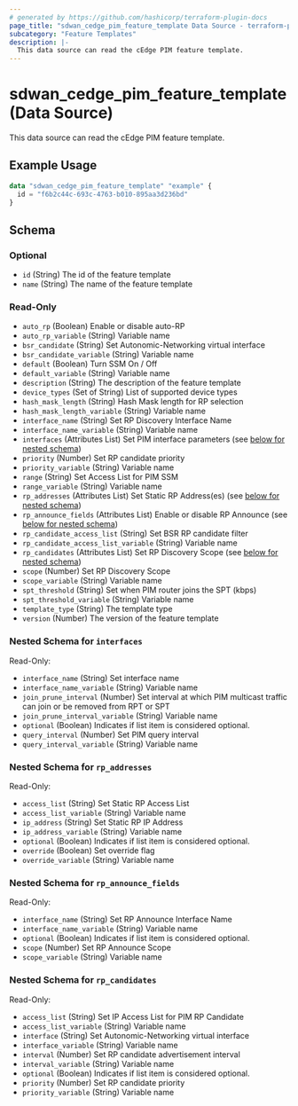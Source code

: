 ```yaml
---
# generated by https://github.com/hashicorp/terraform-plugin-docs
page_title: "sdwan_cedge_pim_feature_template Data Source - terraform-provider-sdwan"
subcategory: "Feature Templates"
description: |-
  This data source can read the cEdge PIM feature template.
---
```


# sdwan_cedge_pim_feature_template (Data Source)

This data source can read the cEdge PIM feature template.

## Example Usage

```terraform
data "sdwan_cedge_pim_feature_template" "example" {
  id = "f6b2c44c-693c-4763-b010-895aa3d236bd"
}
```

<!-- schema generated by tfplugindocs -->
## Schema

### Optional

- `id` (String) The id of the feature template
- `name` (String) The name of the feature template

### Read-Only

- `auto_rp` (Boolean) Enable or disable auto-RP
- `auto_rp_variable` (String) Variable name
- `bsr_candidate` (String) Set Autonomic-Networking virtual interface
- `bsr_candidate_variable` (String) Variable name
- `default` (Boolean) Turn SSM On / Off
- `default_variable` (String) Variable name
- `description` (String) The description of the feature template
- `device_types` (Set of String) List of supported device types
- `hash_mask_length` (String) Hash Mask length for RP selection
- `hash_mask_length_variable` (String) Variable name
- `interface_name` (String) Set RP Discovery Interface Name
- `interface_name_variable` (String) Variable name
- `interfaces` (Attributes List) Set PIM interface parameters (see [below for nested schema](#nestedatt--interfaces))
- `priority` (Number) Set RP candidate priority
- `priority_variable` (String) Variable name
- `range` (String) Set Access List for PIM SSM
- `range_variable` (String) Variable name
- `rp_addresses` (Attributes List) Set Static RP Address(es) (see [below for nested schema](#nestedatt--rp_addresses))
- `rp_announce_fields` (Attributes List) Enable or disable RP Announce (see [below for nested schema](#nestedatt--rp_announce_fields))
- `rp_candidate_access_list` (String) Set BSR RP candidate filter
- `rp_candidate_access_list_variable` (String) Variable name
- `rp_candidates` (Attributes List) Set RP Discovery Scope (see [below for nested schema](#nestedatt--rp_candidates))
- `scope` (Number) Set RP Discovery Scope
- `scope_variable` (String) Variable name
- `spt_threshold` (String) Set when PIM router joins the SPT (kbps)
- `spt_threshold_variable` (String) Variable name
- `template_type` (String) The template type
- `version` (Number) The version of the feature template

<a id="nestedatt--interfaces"></a>
### Nested Schema for `interfaces`

Read-Only:

- `interface_name` (String) Set interface name
- `interface_name_variable` (String) Variable name
- `join_prune_interval` (Number) Set interval at which PIM multicast traffic can join or be removed from RPT or SPT
- `join_prune_interval_variable` (String) Variable name
- `optional` (Boolean) Indicates if list item is considered optional.
- `query_interval` (Number) Set PIM query interval
- `query_interval_variable` (String) Variable name


<a id="nestedatt--rp_addresses"></a>
### Nested Schema for `rp_addresses`

Read-Only:

- `access_list` (String) Set Static RP Access List
- `access_list_variable` (String) Variable name
- `ip_address` (String) Set Static RP IP Address
- `ip_address_variable` (String) Variable name
- `optional` (Boolean) Indicates if list item is considered optional.
- `override` (Boolean) Set override flag
- `override_variable` (String) Variable name


<a id="nestedatt--rp_announce_fields"></a>
### Nested Schema for `rp_announce_fields`

Read-Only:

- `interface_name` (String) Set RP Announce Interface Name
- `interface_name_variable` (String) Variable name
- `optional` (Boolean) Indicates if list item is considered optional.
- `scope` (Number) Set RP Announce Scope
- `scope_variable` (String) Variable name


<a id="nestedatt--rp_candidates"></a>
### Nested Schema for `rp_candidates`

Read-Only:

- `access_list` (String) Set IP Access List for PIM RP Candidate
- `access_list_variable` (String) Variable name
- `interface` (String) Set Autonomic-Networking virtual interface
- `interface_variable` (String) Variable name
- `interval` (Number) Set RP candidate advertisement interval
- `interval_variable` (String) Variable name
- `optional` (Boolean) Indicates if list item is considered optional.
- `priority` (Number) Set RP candidate priority
- `priority_variable` (String) Variable name
